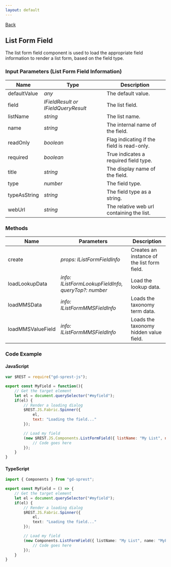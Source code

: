 ```yaml
---
layout: default
---
```

[Back](/js/components)
## List Form Field
The list form field component is used to load the appropriate field information to render a list form, based on the field type.
### Input Parameters (List Form Field Information)

| Name | Type | Description |
| --- | --- | --- |
| defaultValue | _any_ | The default value.
| field | _IFieldResult or IFieldQueryResult_ | The list field.
| listName | _string_ | The list name.
| name | _string_ | The internal name of the field.
| readOnly | _boolean_ | Flag indicating if the field is read-only.
| required | _boolean_ | True indicates a required field type.
| title | _string_ | The display name of the field.
| type | _number_ | The field type.
| typeAsString | _string_ | The field type as a string.
| webUrl | _string_ | The relative web url containing the list.

### Methods

| Name | Parameters | Description |
| --- | --- | --- |
| create | _props: IListFormFieldInfo_ | Creates an instance of the list form field. |
| loadLookupData | _info: IListFormLookupFieldInfo, queryTop?: number_ | Load the lookup data. |
| loadMMSData | _info: IListFormMMSFieldInfo_ | Loads the taxonomy term data. |
| loadMMSValueField | _info: IListFormMMSFieldInfo_ | Loads the taxonomy hidden value field. |

### Code Example
#### JavaScript
```js
var $REST = require("gd-sprest-js");

export const MyField = function(){
    // Get the target element
    let el = document.querySelector("#myfield");
    if(el) {
        // Render a loading dialog
        $REST.JS.Fabric.Spinner({
            el,
            text: "Loading the field..."
        });

        // Load my field
        (new $REST.JS.Components.ListFormField({ listName: "My List", name: "MyFieldInternalName" })).then(function(fieldInfo) {
            // Code goes here
        });
    }
}
```
#### TypeScript
```ts
import { Components } from "gd-sprest";

export const MyField = () => {
    // Get the target element
    let el = document.querySelector("#myfield");
    if(el) {
        // Render a loading dialog
        $REST.JS.Fabric.Spinner({
            el,
            text: "Loading the field..."
        });

        // Load my field
        (new Components.ListFormField({ listName: "My List", name: "MyFieldInternalName" })).then(fieldInfo => {
            // Code goes here
        });
    }
}
```